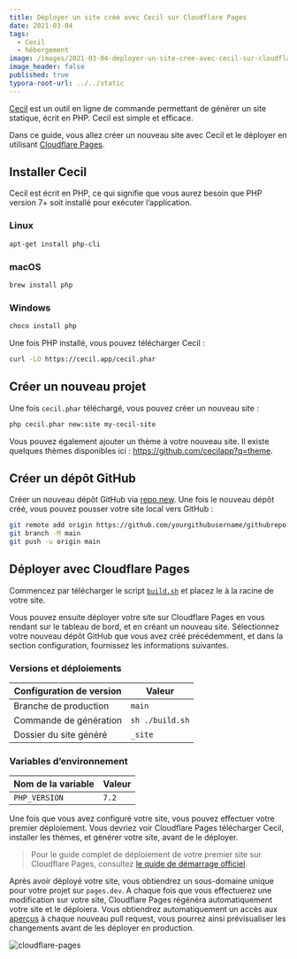 ```yaml
---
title: Déployer un site créé avec Cecil sur Cloudflare Pages
date: 2021-03-04
tags:
  - Cecil
  - hébergement
image: /images/2021-03-04-deployer-un-site-cree-avec-cecil-sur-cloudflare-pages/twitter-shared-link-18.png
image_header: false
published: true
typora-root-url: ../../static
---
```


[Cecil](https://cecil.app/) est un outil en ligne de commande permettant de générer un site statique, écrit en PHP. Cecil est simple et efficace.

Dans ce guide, vous allez créer un nouveau site avec Cecil et le déployer en utilisant [Cloudflare Pages](https://pages.cloudflare.com).

## Installer Cecil

Cecil est écrit en PHP, ce qui signifie que vous aurez besoin que PHP version 7+ soit installé pour exécuter l’application.

### Linux

```bash
apt-get install php-cli
```

### macOS

```bash
brew install php
```

### Windows

```bash
choco install php
```

Une fois PHP installé, vous pouvez télécharger Cecil :

```bash
curl -LO https://cecil.app/cecil.phar
```

## Créer un nouveau projet

Une fois `cecil.phar` téléchargé, vous pouvez créer un nouveau site :

```bash
php cecil.phar new:site my-cecil-site
```

Vous pouvez également ajouter un thème à votre nouveau site. Il existe quelques thèmes disponibles ici : https://github.com/cecilapp?q=theme.

## Créer un dépôt GitHub

Créer un nouveau dépôt GitHub via [repo.new](https://repo.new). Une fois le nouveau dépôt créé, vous pouvez pousser votre site local vers GitHub :

```bash
git remote add origin https://github.com/yourgithubusername/githubrepo
git branch -M main
git push -u origin main
```

## Déployer avec Cloudflare Pages

Commencez par télécharger le script [`build.sh`](https://gist.githubusercontent.com/Narno/6b2aa9e6b25581c96435e9296efe0c0e/raw/build.sh) et placez le à la racine de votre site.

Vous pouvez ensuite déployer votre site sur Cloudflare Pages en vous rendant sur le tableau de bord, et en créant un nouveau site. Sélectionnez votre nouveau dépôt GitHub que vous avez créé précédemment, et dans la section configuration, fournissez les informations suivantes.

### Versions et déploiements

| Configuration de version | Valeur |
| ----------------------- | ------- |
| Branche de production   | `main`  |
| Commande de génération  | `sh ./build.sh` |
| Dossier du site généré | `_site` |

### Variables d’environnement

| Nom de la variable | Valeur |
| ------------------ | ------ |
| `PHP_VERSION`      | `7.2`  |

Une fois que vous avez configuré votre site, vous pouvez effectuer votre premier déploiement. Vous devriez voir Cloudflare Pages télécharger Cecil, installer les thèmes, et générer votre site, avant de le déployer.

> Pour le guide complet de déploiement de votre premier site sur Cloudflare Pages, consultez [le quide de démarrage officiel](https://developers.cloudflare.com/pages/getting-started).

Après avoir déployé votre site, vous obtiendrez un sous-domaine unique pour votre projet sur `pages.dev`. A chaque fois que vous effectuerez une modification sur votre site, Cloudflare Pages régénéra automatiquement votre site et le déploiera. Vous obtiendrez automatiquement un accès aux [aperçus](https://developers.cloudflare.com/pages/platform/preview-deployments) à chaque nouveau pull request, vous pourrez ainsi prévisualiser les changements avant de les déployer en production.

![cloudflare-pages](/images/2021-03-04-deployer-un-site-cree-avec-cecil-sur-cloudflare-pages/cloudflare-pages.png)
